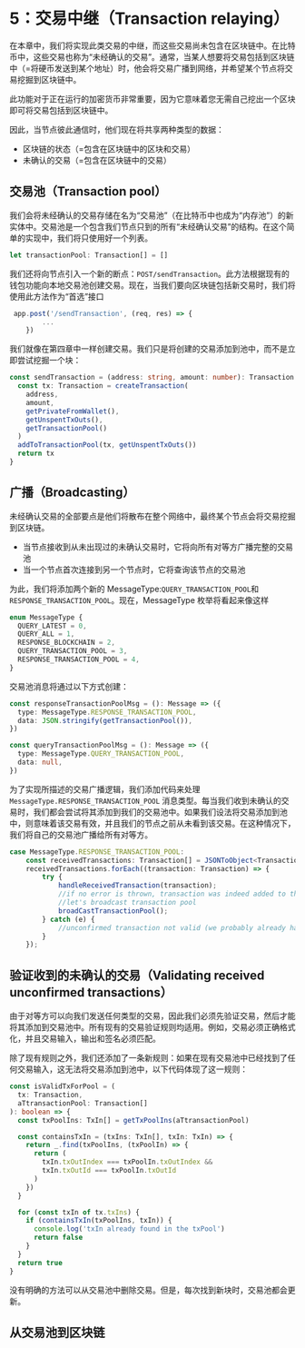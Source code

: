 # 5：交易中继（Transaction relaying）

在本章中，我们将实现此类交易的中继，而这些交易尚未包含在区块链中。在比特币中，这些交易也称为“未经确认的交易”。通常，当某人想要将交易包括到区块链中（=将硬币发送到某个地址）时，他会将交易广播到网络，并希望某个节点将交易挖掘到区块链中。

此功能对于正在运行的加密货币非常重要，因为它意味着您无需自己挖出一个区块即可将交易包括到区块链中。

因此，当节点彼此通信时，他们现在将共享两种类型的数据：

- 区块链的状态（=包含在区块链中的区块和交易）
- 未确认的交易（=包含在区块链中的交易）

## 交易池（Transaction pool）

我们会将未经确认的交易存储在名为“交易池”（在比特币中也成为“内存池”）的新实体中。交易池是一个包含我们节点只到的所有“未经确认交易”的结构。在这个简单的实现中，我们将只使用好一个列表。

```ts static
let transactionPool: Transaction[] = []
```

我们还将向节点引入一个新的断点：`POST/sendTransaction`。此方法根据现有的钱包功能向本地交易池创建交易。现在，当我们要向区块链包括新交易时，我们将使用此方法作为“首选”接口

```ts static
 app.post('/sendTransaction', (req, res) => {
        ...
    })
```

我们就像在第四章中一样创建交易。我们只是将创建的交易添加到池中，而不是立即尝试挖掘一个块：

```ts static
const sendTransaction = (address: string, amount: number): Transaction => {
  const tx: Transaction = createTransaction(
    address,
    amount,
    getPrivateFromWallet(),
    getUnspentTxOuts(),
    getTransactionPool()
  )
  addToTransactionPool(tx, getUnspentTxOuts())
  return tx
}
```

## 广播（Broadcasting）

未经确认交易的全部要点是他们将散布在整个网络中，最终某个节点会将交易挖掘到区块链。

- 当节点接收到从未出现过的未确认交易时，它将向所有对等方广播完整的交易池
- 当一个节点首次连接到另一个节点时，它将查询该节点的交易池

为此，我们将添加两个新的 MessageType:`QUERY_TRANSACTION_POOL`和`RESPONSE_TRANSACTION_POOL`。现在，MessageType 枚举将看起来像这样

```ts static
enum MessageType {
  QUERY_LATEST = 0,
  QUERY_ALL = 1,
  RESPONSE_BLOCKCHAIN = 2,
  QUERY_TRANSACTION_POOL = 3,
  RESPONSE_TRANSACTION_POOL = 4,
}
```

交易池消息将通过以下方式创建：

```ts static
const responseTransactionPoolMsg = (): Message => ({
  type: MessageType.RESPONSE_TRANSACTION_POOL,
  data: JSON.stringify(getTransactionPool()),
})

const queryTransactionPoolMsg = (): Message => ({
  type: MessageType.QUERY_TRANSACTION_POOL,
  data: null,
})
```

为了实现所描述的交易广播逻辑，我们添加代码来处理`MessageType.RESPONSE_TRANSACTION_POOL` 消息类型。每当我们收到未确认的交易时，我们都会尝试将其添加到我们的交易池中。如果我们设法将交易添加到池中，则意味着该交易有效，并且我们的节点之前从未看到该交易。在这种情况下，我们将自己的交易池广播给所有对等方。

```ts static
case MessageType.RESPONSE_TRANSACTION_POOL:
    const receivedTransactions: Transaction[] = JSONToObject<Transaction[]>(message.data);
    receivedTransactions.forEach((transaction: Transaction) => {
        try {
            handleReceivedTransaction(transaction);
            //if no error is thrown, transaction was indeed added to the pool
            //let's broadcast transaction pool
            broadCastTransactionPool();
        } catch (e) {
            //unconfirmed transaction not valid (we probably already have it in our pool)
        }
    });
```

## 验证收到的未确认的交易（Validating received unconfirmed transactions）

由于对等方可以向我们发送任何类型的交易，因此我们必须先验证交易，然后才能将其添加到交易池中。所有现有的交易验证规则均适用。例如，交易必须正确格式化，并且交易输入，输出和签名必须匹配。

除了现有规则之外，我们还添加了一条新规则：如果在现有交易池中已经找到了任何交易输入，这无法将交易添加到池中，以下代码体现了这一规则：

```ts static
const isValidTxForPool = (
  tx: Transaction,
  aTtransactionPool: Transaction[]
): boolean => {
  const txPoolIns: TxIn[] = getTxPoolIns(aTtransactionPool)

  const containsTxIn = (txIns: TxIn[], txIn: TxIn) => {
    return _.find(txPoolIns, (txPoolIn) => {
      return (
        txIn.txOutIndex === txPoolIn.txOutIndex &&
        txIn.txOutId === txPoolIn.txOutId
      )
    })
  }

  for (const txIn of tx.txIns) {
    if (containsTxIn(txPoolIns, txIn)) {
      console.log('txIn already found in the txPool')
      return false
    }
  }
  return true
}
```

没有明确的方法可以从交易池中删除交易。但是，每次找到新块时，交易池都会更新。

## 从交易池到区块链
